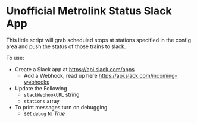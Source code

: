 # Unofficial Metrolink Status Slack App
This little script will grab scheduled stops at stations specified in the config area and push the status of those trains to slack.

To use:
* Create a Slack app at https://api.slack.com/apps
  * Add a Webhook, read up here https://api.slack.com/incoming-webhooks
* Update the Following
  * `slackWebhookURL` string
  * `stations` array
* To print messages turn on debugging
  * set `debug` to *True* 
